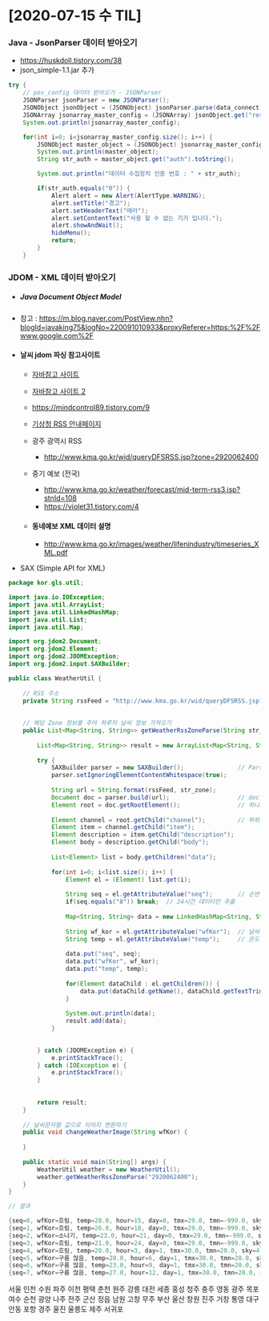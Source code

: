 # [2020-07-15 수 TIL]

### Java - JsonParser 데이터 받아오기 

- https://huskdoll.tistory.com/38
- json_simple-1.1.jar 추가

```java
try {
    // pos_config 데이터 받아오기 - JSONParser
    JSONParser jsonParser = new JSONParser();
    JSONObject jsonObject = (JSONObject) jsonParser.parse(data_connect);
    JSONArray jsonarray_master_config = (JSONArray) jsonObject.get("result"); // object 키값 : result  
    System.out.println(jsonarray_master_config);

    for(int i=0; i<jsonarray_master_config.size(); i++) {
        JSONObject master_object = (JSONObject) jsonarray_master_config.get(i);
        System.out.println(master_object);
        String str_auth = master_object.get("auth").toString();

        System.out.println("데이터 수집장치 인증 번호 : " + str_auth);

        if(str_auth.equals("0")) {
            Alert alert = new Alert(AlertType.WARNING);
            alert.setTitle("경고");
            alert.setHeaderText("에러");
            alert.setContentText("사용 할 수 없는 기기 입니다.");
            alert.showAndWait();
            hideMenu();
            return;
        }
    }
```



### JDOM - XML 데이터 받아오기

- ##### Java Document Object Model

- 참고 : https://m.blog.naver.com/PostView.nhn?blogId=javaking75&logNo=220091010933&proxyReferer=https:%2F%2Fwww.google.com%2F



- #### 날씨 jdom 파싱 참고사이트 

  - [자바참고 사이트](https://m.blog.naver.com/PostView.nhn?blogId=javaking75&logNo=220092064359&proxyReferer=https:%2F%2Fwww.google.com%2F)

  - [자바참고 사이트 2](https://joke00.tistory.com/31)

  - https://mindcontrol89.tistory.com/9

  - [기상청 RSS 안내페이지](https://www.weather.go.kr/weather/lifenindustry/sevice_rss.jsp)

  - 광주 광역시 RSS

    - http://www.kma.go.kr/wid/queryDFSRSS.jsp?zone=2920062400

  - 중기 예보 (전국)

    - http://www.kma.go.kr/weather/forecast/mid-term-rss3.jsp?stnId=108
    - https://violet31.tistory.com/4

  - #### 동네예보 XML 데이터 설명

    - http://www.kma.go.kr/images/weather/lifenindustry/timeseries_XML.pdf

- SAX (Simple API for XML)

```java
package kor.gls.util;

import java.io.IOException;
import java.util.ArrayList;
import java.util.LinkedHashMap;
import java.util.List;
import java.util.Map;

import org.jdom2.Document;
import org.jdom2.Element;
import org.jdom2.JDOMException;
import org.jdom2.input.SAXBuilder;

public class WeatherUtil {
	
	// RSS 주소 
	private String rssFeed = "http://www.kma.go.kr/wid/queryDFSRSS.jsp?zone=%s";
	
	
	// 해당 Zone 정보를 주어 하루치 날씨 정보 가져오기  
	public List<Map<String, String>> getWeatherRssZoneParse(String str_zone) {
		
		List<Map<String, String>> result = new ArrayList<Map<String, String>>();
		
		try {
			SAXBuilder parser = new SAXBuilder();				// Parser 객체생성
			parser.setIgnoringElementContentWhitespace(true);	
			
			String url = String.format(rssFeed, str_zone);
			Document doc = parser.build(url);					// doc = XML문서 전체 나타냄 
			Element root = doc.getRootElement();				// 하나의 태그를 나타냄 
			
			Element channel = root.getChild("channel");			// 하위 태그 
			Element item = channel.getChild("item");
			Element description = item.getChild("description");
			Element body = description.getChild("body");
			
			List<Element> list = body.getChildren("data");
			
			for(int i=0; i<list.size(); i++) {
				Element el = (Element) list.get(i);
				
				String seq = el.getAttributeValue("seq"); 		// 순번
				if(seq.equals("8")) break;  // 24시간 데이터만 추출 
				
				Map<String, String> data = new LinkedHashMap<String, String>();
				
				String wf_kor = el.getAttributeValue("wfKor");	// 날씨
				String temp = el.getAttributeValue("temp");		// 온도
				
				data.put("seq", seq);
				data.put("wfKor", wf_kor);
				data.put("temp", temp);
				
				for(Element dataChild : el.getChildren()) {
					data.put(dataChild.getName(), dataChild.getTextTrim());
				}
				
				System.out.println(data);
				result.add(data);
			}

			
		} catch (JDOMException e) {
			e.printStackTrace();
		} catch (IOException e) {
			e.printStackTrace();
		}
		
		
		return result;
	}
	
	// 날씨문자열 값으로 이미지 변환하기 
	public void changeWeatherImage(String wfKor) {
		
	}
	
	public static void main(String[] args) {
		WeatherUtil weather = new WeatherUtil();
		weather.getWeatherRssZoneParse("2920062400");
	}
}	

```

```java
// 결과 

{seq=0, wfKor=흐림, temp=28.0, hour=15, day=0, tmx=29.0, tmn=-999.0, sky=4, pty=0, wfEn=Cloudy, pop=30, r12=0.0, s12=0.0, ws=1.4000000000000001, wd=0, wdKor=북, wdEn=N, reh=65, r06=0.0, s06=0.0}
{seq=1, wfKor=흐림, temp=26.0, hour=18, day=0, tmx=29.0, tmn=-999.0, sky=4, pty=0, wfEn=Cloudy, pop=30, r12=0.0, s12=0.0, ws=1.5, wd=5, wdKor=남서, wdEn=SW, reh=75, r06=0.0, s06=0.0}
{seq=2, wfKor=소나기, temp=23.0, hour=21, day=0, tmx=29.0, tmn=-999.0, sky=4, pty=4, wfEn=Shower, pop=60, r12=0.0, s12=0.0, ws=0.9, wd=4, wdKor=남, wdEn=S, reh=90, r06=30.0, s06=0.0}
{seq=3, wfKor=흐림, temp=21.0, hour=24, day=0, tmx=29.0, tmn=-999.0, sky=4, pty=0, wfEn=Cloudy, pop=30, r12=0.0, s12=0.0, ws=0.6000000000000001, wd=5, wdKor=남서, wdEn=SW, reh=95, r06=30.0, s06=0.0}
{seq=4, wfKor=흐림, temp=20.0, hour=3, day=1, tmx=30.0, tmn=20.0, sky=4, pty=0, wfEn=Cloudy, pop=30, r12=0.0, s12=0.0, ws=0.4, wd=5, wdKor=남서, wdEn=SW, reh=100, r06=0.0, s06=0.0}
{seq=5, wfKor=구름 많음, temp=20.0, hour=6, day=1, tmx=30.0, tmn=20.0, sky=3, pty=0, wfEn=Mostly Cloudy, pop=20, r12=0.0, s12=0.0, ws=0.4, wd=4, wdKor=남, wdEn=S, reh=100, r06=0.0, s06=0.0}
{seq=6, wfKor=구름 많음, temp=23.0, hour=9, day=1, tmx=30.0, tmn=20.0, sky=3, pty=0, wfEn=Mostly Cloudy, pop=20, r12=0.0, s12=0.0, ws=1.0, wd=3, wdKor=남동, wdEn=SE, reh=90, r06=0.0, s06=0.0}
{seq=7, wfKor=구름 많음, temp=27.0, hour=12, day=1, tmx=30.0, tmn=20.0, sky=3, pty=0, wfEn=Mostly Cloudy, pop=20, r12=0.0, s12=0.0, ws=1.1, wd=2, wdKor=동, wdEn=E, reh=70, r06=0.0, s06=0.0}

```

서울
인천
수원
파주
이천
평택
춘천
원주
강릉
대전
세종
홍성
청주
충주
영동
광주
목포
여수
순천
광양
나주
전주
군산
정읍
남원
고창
무주
부산
울산
창원
진주
거창
통영
대구
안동
포항
경주
울진
울릉도
제주
서귀포